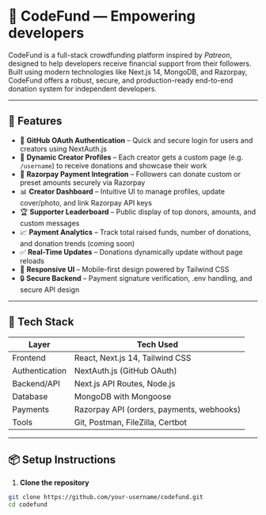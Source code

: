 # 🚀 CodeFund — Empowering developers

CodeFund is a full-stack crowdfunding platform inspired by *Patreon*, designed to help developers receive financial support from their followers. Built using modern technologies like Next.js 14, MongoDB, and Razorpay, CodeFund offers a robust, secure, and production-ready end-to-end donation system for independent developers.


---

## 🌟 Features

- 🔐 **GitHub OAuth Authentication** – Quick and secure login for users and creators using NextAuth.js  
- 👤 **Dynamic Creator Profiles** – Each creator gets a custom page (e.g. `/username`) to receive donations and showcase their work  
- 💸 **Razorpay Payment Integration** – Followers can donate custom or preset amounts securely via Razorpay  
- 📊 **Creator Dashboard** – Intuitive UI to manage profiles, update cover/photo, and link Razorpay API keys  
- 🏆 **Supporter Leaderboard** – Public display of top donors, amounts, and custom messages  
- 📈 **Payment Analytics** – Track total raised funds, number of donations, and donation trends (coming soon)  
- ✅ **Real-Time Updates** – Donations dynamically update without page reloads  
- 📱 **Responsive UI** – Mobile-first design powered by Tailwind CSS  
- 🔒 **Secure Backend** – Payment signature verification, .env handling, and secure API design  



---

## 🧠 Tech Stack

| Layer          | Tech Used                                   |
|----------------|----------------------------------------------|
| Frontend       | React, Next.js 14, Tailwind CSS              |
| Authentication | NextAuth.js (GitHub OAuth)                   |
| Backend/API    | Next.js API Routes, Node.js                  |
| Database       | MongoDB with Mongoose                        |
| Payments       | Razorpay API (orders, payments, webhooks)    |
| Tools          | Git, Postman, FileZilla, Certbot             |

---

## 📦 Setup Instructions

1. **Clone the repository**
```bash
git clone https://github.com/your-username/codefund.git
cd codefund
